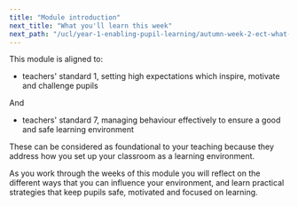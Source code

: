 ```yaml
---
title: "Module introduction"
next_title: "What you'll learn this week"
next_path: "/ucl/year-1-enabling-pupil-learning/autumn-week-2-ect-what-you'll-learn-this-week"
---
```


This module is aligned to:

- teachers' standard 1, setting high expectations which inspire, motivate and challenge pupils

And

- teachers' standard 7, managing behaviour effectively to ensure a good and safe learning
  environment

These can be considered as foundational to your teaching because they address how you set up your classroom as a learning environment.

As you work through the weeks of this module you will reflect on the different ways that you can influence your environment, and learn practical strategies that keep pupils safe, motivated and focused on learning.
